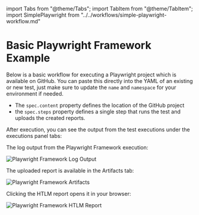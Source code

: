 import Tabs from "@theme/Tabs";
import TabItem from "@theme/TabItem";
import SimplePlaywright from "../../workflows/simple-playwright-workflow.md"

# Basic Playwright Framework Example

Below is a basic workflow for executing a Playwright project which is available
on GitHub. You can paste this directly into the YAML of an existing or new test, just make
sure to update the `name` and `namespace` for your environment if needed.

- The `spec.content` property defines the location of the GitHub project
- the `spec.steps` property defines a single step that runs the test and uploads the created reports.

<SimplePlaywrightFramework/>

After execution, you can see the output from the test executions under the executions panel tabs:

<Tabs>
<TabItem value="logs" label="Log Output" default>

The log output from the Playwright Framework execution:

![Playwright Framework Log Output](images/basic-playwright-framework-log-output.png)

</TabItem>
<TabItem value="artifacts" label="Artifacts" default>

The uploaded report is available in the Artifacts tab:

![Playwright Framework Artifacts](images/basic-playwright-framework-artifacts.png)

</TabItem>

<TabItem value="htlm-report" label="HTLM Report" default>

Clicking the HTLM report opens it in your browser:

![Playwright Framework HTLM Report](images/basic-playwright-framework-html-report.png)

</TabItem>
</Tabs>

